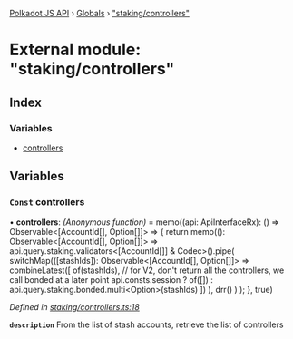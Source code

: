 [Polkadot JS API](../README.md) › [Globals](../globals.md) › ["staking/controllers"](_staking_controllers_.md)

# External module: "staking/controllers"

## Index

### Variables

* [controllers](_staking_controllers_.md#const-controllers)

## Variables

### `Const` controllers

• **controllers**: *(Anonymous function)* =  memo((api: ApiInterfaceRx): () => Observable<[AccountId[], Option<AccountId>[]]> => {
  return memo((): Observable<[AccountId[], Option<AccountId>[]]> =>
    api.query.staking.validators<[AccountId[]] & Codec>().pipe(
      switchMap(([stashIds]): Observable<[AccountId[], Option<AccountId>[]]> =>
        combineLatest([
          of(stashIds),
          // for V2, don't return all the controllers, we call bonded at a later point
          api.consts.session
            ? of([])
            : api.query.staking.bonded.multi<Option<AccountId>>(stashIds)
        ])
      ),
      drr()
    )
  );
}, true)

*Defined in [staking/controllers.ts:18](https://github.com/polkadot-js/api/blob/7cc961f789/packages/api-derive/src/staking/controllers.ts#L18)*

**`description`** From the list of stash accounts, retrieve the list of controllers
